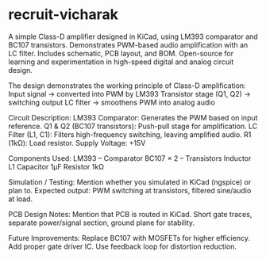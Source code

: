 # recruit-vicharak
A simple Class-D amplifier designed in KiCad, using LM393 comparator and BC107 transistors. Demonstrates PWM-based audio amplification with an LC filter. Includes schematic, PCB layout, and BOM. Open-source for learning and experimentation in high-speed digital and analog circuit design.

The design demonstrates the working principle of Class-D amplification:
Input signal → converted into PWM by LM393
Transistor stage (Q1, Q2) → switching output
LC filter → smoothens PWM into analog audio

Circuit Description:
LM393 Comparator: Generates the PWM based on input reference.
Q1 & Q2 (BC107 transistors): Push-pull stage for amplification.
LC Filter (L1, C1): Filters high-frequency switching, leaving amplified audio.
R1 (1kΩ): Load resistor.
Supply Voltage: +15V

Components Used:
LM393 – Comparator
BC107 × 2 – Transistors
Inductor L1
Capacitor 1µF
Resistor 1kΩ

Simulation / Testing:
Mention whether you simulated in KiCad (ngspice) or plan to.
Expected output: PWM switching at transistors, filtered sine/audio at load.

PCB Design Notes:
Mention that PCB is routed in KiCad.
Short gate traces, separate power/signal section, ground plane for stability.

Future Improvements:
Replace BC107 with MOSFETs for higher efficiency.
Add proper gate driver IC.
Use feedback loop for distortion reduction.
